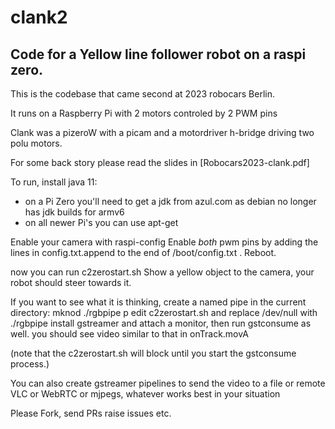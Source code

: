 # clank2
## Code for a Yellow line follower robot on a raspi zero.

This is the codebase that came second at 2023 robocars Berlin.

It runs on a Raspberry Pi with 2 motors controled by 2 PWM pins

Clank was a pizeroW with a picam and a motordriver h-bridge driving two polu motors.

For some back story please read the slides in [Robocars2023-clank.pdf]

To run, install java 11:
- on a Pi Zero you'll need to get a jdk from azul.com as debian no longer has jdk builds for armv6 
- on all newer Pi's you can use apt-get 

Enable your camera with raspi-config
Enable _both_ pwm pins by adding the lines in config.txt.append to the end of /boot/config.txt .
Reboot.

now you can run c2zerostart.sh
Show a yellow object to the camera, your robot should steer towards it.

If you want to see what it is thinking, create a named pipe in the current directory:
mknod ./rgbpipe p
edit c2zerostart.sh and replace /dev/null with ./rgbpipe
install gstreamer and attach a monitor, then run gstconsume as well.
you should see video similar to that in onTrack.movA

(note that the c2zerostart.sh will block until you start the gstconsume process.)

You can also create gstreamer pipelines to send the video to a file or remote VLC or WebRTC or mjpegs,
whatever works best in your situation


Please Fork, send PRs raise issues etc.
